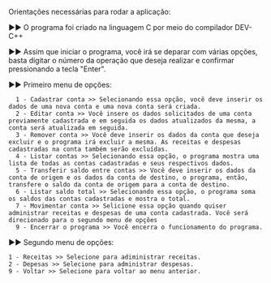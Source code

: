 Orientações necessárias para rodar a aplicação:

►► O programa foi criado na linguagem C por meio do compilador DEV-C++

►► Assim que iniciar o programa, você irá se deparar com várias opções, basta digitar o número da operação que deseja realizar e confirmar pressionando a tecla "Enter".

►► Primeiro menu de opções:

      1 - Cadastrar conta >> Selecionando essa opção, você deve inserir os dados de uma nova conta e uma nova conta será criada.
      2 - Editar conta >> Você insere os dados solicitados de uma conta previamente cadastrada e em seguida os dados atualizados da mesma, a conta será atualizada em seguida.
      3 - Remover conta >> Você deve inserir os dados da conta que deseja excluir e o programa irá excluir a mesma. As receitas e despesas cadastradas na conta também serão excluídas.
      4 - Listar contas >> Selecionando essa opção, o programa mostra uma lista de todas as contas cadastradas e seus respectivos dados.
      5 - Transferir saldo entre contas >> Você deve inserir os dados da conta de origem e os dados da conta de destino, o programa, então, transfere o saldo da conta de origem para a conta de destino.
      6 - Listar saldo total >> Selecionando essa opção, o programa soma os saldos das contas cadastradas e mostra o total.
      7 - Movimentar conta >> Selicione essa opção quando quiser administrar receitas e despesas de uma conta cadastrada. Você será direcionado para o segundo menu de opções
      9 - Encerrar o programa >> Você encerra o funcionamento do programa.
      
►► Segundo menu de opções:

	1 - Receitas >> Selecione para adiministrar receitas.
	2 - Depesas >> Selecione para administrar despesas.
	9 - Voltar >> Selecione para voltar ao menu anterior.
      
      
